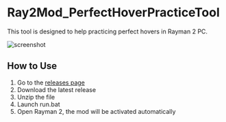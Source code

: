 # Ray2Mod_PerfectHoverPracticeTool

This tool is designed to help practicing perfect hovers in Rayman 2 PC.

![screenshot](https://cdn.discordapp.com/attachments/132499708533932032/909532791719469056/unknown.png)

## How to Use
1. Go to the [releases page](
https://github.com/rtsonneveld/Ray2Mod_PerfectHoverPracticeTool/releases)
2. Download the latest release
3. Unzip the file
4. Launch run.bat
5. Open Rayman 2, the mod will be activated automatically

